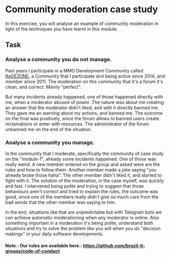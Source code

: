# Community moderation case study

In this exercise, you will analyse an example of community moderation in light of the techniques you have learnt in this module.

## Task

### Analyse a community you do not manage.

Past years I participate in a MMO Development Community called [RaGEZONE](http://forum.ragezone.com), a Community that I participate and being active
since 2014, and member since 2011. The moderation on this community that it's a forum it's clean, and correct. Mainly "perfect".

But many incidents already happened, one of those happened directly with me, when a moderator abused of power. 
The nature was about me creating an answer that the moderator didn't liked, and with it directly banned me. They gave me an warning about my actions, and banned me.
The outcome on the final was positively, since the forum allows to banned users create reclamations or enter with resources.
The administrator of the forum unbanned me on the end of the situation.

### Analyse a community you manage.

In the community that I moderate, specifically the community of case study on the "module-1", already some incidents happened. One of those was really weird.
A new member entered on the group and asked were are the rules and how to follow them. Another member made a joke saying "you already broke those haha".
The other member didn't liked it, and started to fight with it. The solution of the moderation, in the case myself, was quickly and fast.
I intervened being polite and trying to suggest that those behaviours aren't correct and tried to explain the rules, 
the outcome was good, since one of the members really didn't give so much care from the bad words that the other member was saying to him.

In the end, situations like that are unpredictable but with Telegram bots we can achieve automatic moderationing when any moderator is online.
Also something important in a moderation it's being polite, understand both situations and try to solve the problem like you will
when you do "decision makings" in your daily software developments.

#### Note.: Our rules are available here.: https://github.com/brazil-it-groups/code-of-conduct
